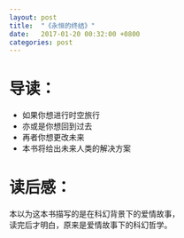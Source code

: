 ```yaml
---
layout: post
title:  "《永恒的终结》"
date:   2017-01-20 00:32:00 +0800
categories: post
---
```

# 导读：
 * 如果你想进行时空旅行
 * 亦或是你想回到过去
 * 再者你想更改未来
 * 本书将给出未来人类的解决方案

# 读后感：
本以为这本书描写的是在科幻背景下的爱情故事，  
读完后才明白，原来是爱情故事下的科幻哲学。  
